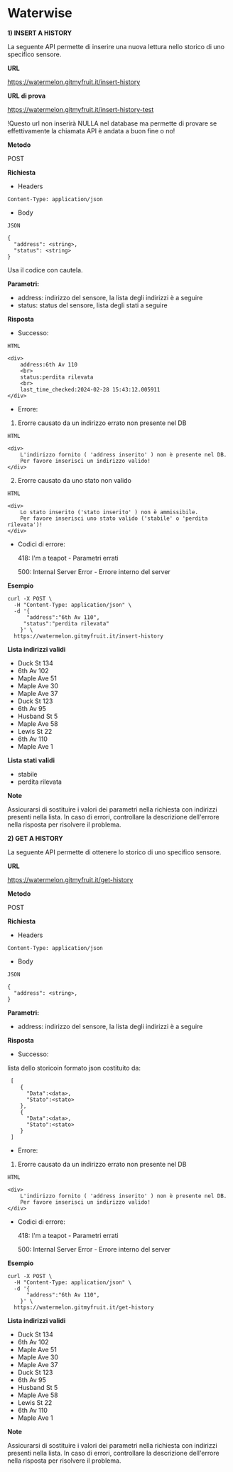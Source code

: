 # Waterwise

**1) INSERT A HISTORY**

La seguente API permette di inserire una nuova lettura nello storico di uno specifico sensore.

**URL**

https://watermelon.gitmyfruit.it/insert-history

**URL di prova**
 
https://watermelon.gitmyfruit.it/insert-history-test

!Questo url non inserirà NULLA nel database ma permette di provare se effettivamente la chiamata API è andata a buon fine o no!

**Metodo**

POST

**Richiesta**

* Headers

```
Content-Type: application/json 
```

* Body 
```
JSON

{
  "address": <string>,
  "status": <string>
}
```

Usa il codice con cautela.

**Parametri:**

* address: indirizzo del sensore, la lista degli indirizzi è a seguire
* status: status del sensore, lista degli stati a seguire


**Risposta**

* Successo:

```
HTML

<div> 
    address:6th Av 110 
    <br> 
    status:perdita rilevata
    <br> 
    last_time_checked:2024-02-28 15:43:12.005911
</div>
```


* Errore:


1) Erorre causato da un indirizzo errato non presente nel DB
```
HTML

<div> 
    L'indirizzo fornito ( 'address inserito' ) non è presente nel DB. 
    Per favore inserisci un indirizzo valido! 
</div>
```

2) Erorre causato da uno stato non valido
```
HTML

<div> 
    Lo stato inserito ('stato inserito' ) non è ammissibile. 
    Per favore inserisci uno stato valido ('stabile' o 'perdita rilevata')! 
</div>
```

* Codici di errore:

    418: I'm a teapot - Parametri errati

    500: Internal Server Error - Errore interno del server

**Esempio**

```
curl -X POST \
  -H "Content-Type: application/json" \
  -d '{
      "address":"6th Av 110",
     "status":"perdita rilevata"
    }' \
  https://watermelon.gitmyfruit.it/insert-history
```

**Lista indirizzi validi**

* Duck St 134
* 6th Av 102
* Maple Ave 51
* Maple Ave 30
* Maple Ave 37
* Duck St 123
* 6th Av 95
* Husband St 5
* Maple Ave 58
* Lewis St 22
* 6th Av 110
* Maple Ave 1


**Lista stati validi**

* stabile
* perdita rilevata

  

**Note**

Assicurarsi di sostituire i valori dei parametri nella richiesta con indirizzi presenti nella lista.
In caso di errori, controllare la descrizione dell'errore nella risposta per risolvere il problema.





**2) GET A HISTORY**

La seguente API permette di ottenere lo storico di uno specifico sensore.

**URL**

https://watermelon.gitmyfruit.it/get-history

**Metodo**

POST

**Richiesta**

* Headers

```
Content-Type: application/json 
```

* Body 
```
JSON

{
  "address": <string>,
}
```

**Parametri:**

* address: indirizzo del sensore, la lista degli indirizzi è a seguire

**Risposta**

* Successo:

lista dello storicoin formato json costituito da:

```
 [
    {
      "Data":<data>,
      "Stato":<stato>
    },
    {
      "Data":<data>,
      "Stato":<stato>
    }
 ]
```

* Errore:


1) Erorre causato da un indirizzo errato non presente nel DB
```
HTML

<div> 
    L'indirizzo fornito ( 'address inserito' ) non è presente nel DB. 
    Per favore inserisci un indirizzo valido! 
</div>
```

* Codici di errore:

    418: I'm a teapot - Parametri errati

    500: Internal Server Error - Errore interno del server

**Esempio**

```
curl -X POST \
  -H "Content-Type: application/json" \
  -d '{
      "address":"6th Av 110",
    }' \
  https://watermelon.gitmyfruit.it/get-history
```

**Lista indirizzi validi**

* Duck St 134
* 6th Av 102
* Maple Ave 51
* Maple Ave 30
* Maple Ave 37
* Duck St 123
* 6th Av 95
* Husband St 5
* Maple Ave 58
* Lewis St 22
* 6th Av 110
* Maple Ave 1


**Note**

Assicurarsi di sostituire i valori dei parametri nella richiesta con indirizzi presenti nella lista.
In caso di errori, controllare la descrizione dell'errore nella risposta per risolvere il problema.

